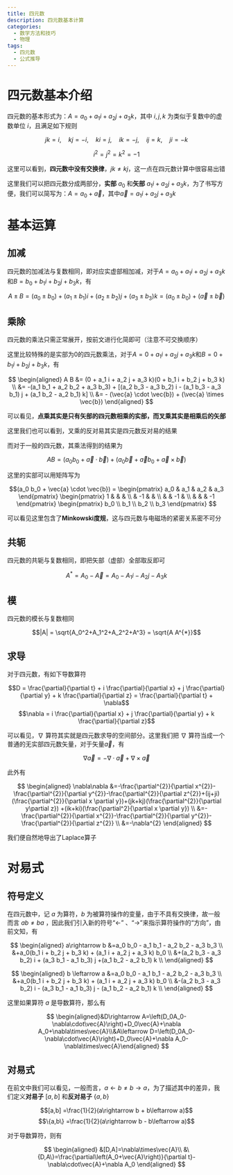 ```yaml
---
title: 四元数
description: 四元数基本计算
categories:
  - 数学方法和技巧
  - 物理
tags:
  - 四元数
  - 公式推导
---
```


# 四元数基本介绍

四元数的基本形式为：$A = a_0 + a_1 i + a_2 j + a_3 k$，其中 $i,j,k$ 为类似于复数中的虚数单位 $i$，且满足如下规则

$$jk=i,\quad kj=-i, \quad ki = j, \quad ik=-j, \quad ij = k, \quad ji = -k$$

$$i^2 = j^2 = k^2 = -1$$

这里可以看到，**四元数中没有交换律**，$jk \neq kj$，这一点在四元数计算中很容易出错

这里我们可以把四元数分成两部分，**实部** $a_0$ 和**矢部** $a_1 i + a_2 j + a_3 k$，为了书写方便，我们可以简写为：$A = a_0 + \vec{a}$，其中$\vec{a} = a_1 i + a_2 j +a_3 k$

# 基本运算

## 加减

四元数的加减法与复数相同，即对应实虚部相加减，对于$A = a_0 + a_1 i + a_2 j + a_3 k$和$B = b_0 + b_1 i + b_2 j + b_3 k$，有

$$A \pm B = (a_0 \pm b_0) +  (a_1 \pm b_1) i +  (a_2 \pm b_2) j +  (a_3 \pm b_3) k = (a_0 \pm b_0) + (\vec{a} \pm \vec{b})$$

## 乘除

四元数的乘法只需正常展开，按前文进行化简即可（注意不可交换顺序）

这里比较特殊的是实部为$0$的四元数乘法，对于$A = 0 + a_1 i + a_2 j + a_3 k$和$B = 0 + b_1 i + b_2 j + b_3 k$，有

$$
\begin{aligned}
A B &= (0 + a_1 i + a_2 j + a_3 k)(0 + b_1 i + b_2 j + b_3 k) \\
&= -(a_1 b_1 + a_2 b_2 + a_3 b_3) + [(a_2 b_3 - a_3 b_2) i - (a_1 b_3 - a_3 b_1) j + (a_1 b_2 - a_2 b_1) k] \\
&= - (\vec{a} \cdot \vec{b}) + (\vec{a} \times \vec{b})
\end{aligned}
$$

可以看见，**点乘其实是只有矢部的四元数相乘的实部，而叉乘其实是相乘后的矢部**

这里我们也可以看到，叉乘的反对易其实是四元数反对易的结果

而对于一般的四元数，其乘法得到的结果为

$$AB = (a_0 b_0 + \vec{a} \cdot \vec{b}) + (a_0 \vec{b} + \vec{a} b_0 + \vec{a} \times \vec{b})$$

这里的实部可以用矩阵写为

$$(a_0 b_0 + \vec{a} \cdot \vec{b}) = 
\begin{pmatrix}
a_0 & a_1 & a_2 & a_3
\end{pmatrix}
\begin{pmatrix}
1 &  &  & \\
& -1 &  & \\
& & -1  & \\
& & & -1 
\end{pmatrix}
\begin{pmatrix}
b_0 \\ b_1 \\ b_2 \\ b_3
\end{pmatrix}
$$

可以看见这里包含了**Minkowski度规**，这与四元数与电磁场的紧密关系密不可分

## 共轭

四元数的共轭与复数相同，即把矢部（虚部）全部取反即可

$$A^{*} = A_0 - \vec{A} = A_0 - A_1 i - A_2 j - A_3 k$$

## 模

四元数的模长与复数相同

$$|A| = \sqrt{A_0^2+A_1^2+A_2^2+A^3} = \sqrt{A A^{*}}$$

## 求导

对于四元数，有如下导数算符

$$D = \frac{\partial}{\partial t} + i \frac{\partial}{\partial x} + j \frac{\partial}{\partial y} + k \frac{\partial}{\partial z} = \frac{\partial}{\partial t} + \nabla$$
$$\nabla = i \frac{\partial}{\partial x} + j \frac{\partial}{\partial y} + k \frac{\partial}{\partial z}$$

可以看见，$\nabla$ 算符其实就是四元数求导的空间部分。这里我们把 $\nabla$ 算符当成一个普通的无实部四元数矢量，对于矢量$\vec{a}$，有

$$ \nabla \vec{a} = - \nabla \cdot \vec{a} + \nabla \times \vec{a}$$

此外有

$$
\begin{aligned}
\nabla\nabla 
&=-\frac{\partial^{2}}{\partial x^{2}}-\frac{\partial^{2}}{\partial y^{2}}-\frac{\partial^{2}}{\partial z^{2}}+(ij+ji)(\frac{\partial^{2}}{\partial x \partial y})+(jk+kj)(\frac{\partial^{2}}{\partial y\partial z}) +(ik+ki)(\frac{\partial^2}{\partial x \partial y}) \\
&=-\frac{\partial^{2}}{\partial x^{2}}-\frac{\partial^{2}}{\partial y^{2}}-\frac{\partial^{2}}{\partial z^{2}} \\
&=-\nabla^{2}
\end{aligned}
$$

我们便自然地导出了Laplace算子

# 对易式

## 符号定义

在四元数中，记 $a$ 为算符，$b$ 为被算符操作的变量，由于不具有交换律，故一般而言 $ab \neq ba$ ，因此我们引入新的符号“$\leftarrow$” 、“$\rightarrow$”来指示算符操作的“方向”，由前文知，有

$$
\begin{aligned}
a\rightarrow b &=a_0 b_0 - a_1 b_1 - a_2 b_2 - a_3 b_3  \\
&+a_0(b_1 i + b_2 j + b_3 k) + (a_1 i + a_2 j + a_3 k) b_0 \\
&+(a_2 b_3 - a_3 b_2) i + (a_3 b_1 - a_1 b_3) j +(a_1 b_2 - a_2 b_1) k \\
\end{aligned}
$$

$$
\begin{aligned}
b \leftarrow a &=a_0 b_0 - a_1 b_1 - a_2 b_2 - a_3 b_3  \\
&+a_0(b_1 i + b_2 j + b_3 k) + (a_1 i + a_2 j + a_3 k) b_0 \\
&-(a_2 b_3 - a_3 b_2) i - (a_3 b_1 - a_1 b_3) j - (a_1 b_2 - a_2 b_1) k \\
\end{aligned}
$$

这里如果算符 $a$ 是导数算符，那么有

$$
\begin{aligned}&D\rightarrow A=\left(D_0A_0-\nabla\cdot\vec{A}\right)+D_0\vec{A}+\nabla A_0+\nabla\times\vec{A}\\&A\leftarrow D=\left(D_0A_0-\nabla\cdot\vec{A}\right)+D_0\vec{A}+\nabla A_0-\nabla\times\vec{A}\end{aligned}
$$

## 对易式

在前文中我们可以看见，一般而言，$a \leftarrow b \neq b \rightarrow a$，为了描述其中的差异，我们定义**对易子** $[a,b]$ 和**反对易子** $\{a,b\}$

$$[a,b] =\frac{1}{2}(a\rightarrow b + b\leftarrow a)$$
$$\{a,b\} =\frac{1}{2}(a\rightarrow b - b\leftarrow a)$$

对于导数算符，则有

$$
\begin{aligned}
&[D,A]=\nabla\times\vec{A}\\
&\{D,A\}=\frac{\partial\left(A_0+\vec{A}\right)}{\partial t}-\nabla\cdot\vec{A}+\nabla A_0
\end{aligned}
$$
